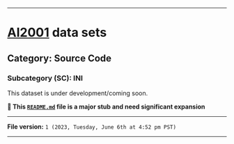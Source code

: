 
***

# [AI2001](https://github.com/seanpm2001/AI2001/) data sets

## Category: Source Code

### Subcategory (SC): INI

This dataset is under development/coming soon.

**🌱️ This [`README.md`](/README.md) file is a major stub and need significant expansion**

***

**File version:** `1 (2023, Tuesday, June 6th at 4:52 pm PST)`

***
